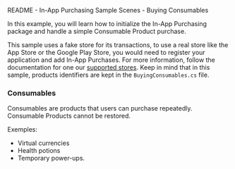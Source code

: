 README - In-App Purchasing Sample Scenes - Buying Consumables

In this example, you will learn how to initialize the In-App Purchasing package and handle a simple Consumable Product purchase.

This sample uses a fake store for its transactions, to use a real store like the App Store or the Google Play Store,  you would need to register your application and add In-App Purchases. For more information, follow the documentation for one our [supported stores](https://docs.unity3d.com/Packages/com.unity.purchasing@3.1/manual/UnityIAPSettingUp.html). Keep in mind that in this sample, products identifiers are kept in the `BuyingConsumables.cs` file.


### Consumables
Consumables are products that users can purchase repeatedly. Consumable Products cannot be restored.

Exemples:
* Virtual currencies
* Health potions
* Temporary power-ups.
